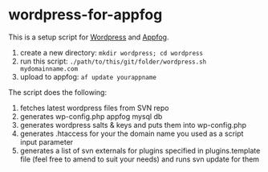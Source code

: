 wordpress-for-appfog
====================

This is a setup script for [Wordpress](http://www.wordpress.org) and [Appfog](http://www.appfog.com).

1. create a new directory: `mkdir wordpress; cd wordpress`
2. run this script: `./path/to/this/git/folder/wordpress.sh mydomainname.com`
3. upload to appfog: `af update yourappname`

The script does the following:

1. fetches latest wordpress files from SVN repo
2. generates wp-config.php appfog mysql db
3. generates wordpress salts & keys and puts them into wp-config.php
4. generates .htaccess for your the domain name you used as a script input parameter
5. generates a list of svn externals for plugins specified in plugins.template file (feel free to amend to suit your needs) and runs svn update for them
